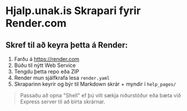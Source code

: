 # Hjalp.unak.is Skrapari fyrir Render.com

## Skref til að keyra þetta á Render:

1. Farðu á https://render.com
2. Búðu til nýtt Web Service
3. Tengdu þetta repo eða ZIP
4. Render mun sjálfkrafa lesa `render.yaml`
5. Skraparinn keyrir og býr til Markdown skrár + myndir í `help_pages/`

> Passaðu að opna "Shell" ef þú vilt sækja niðurstöður eða bæta við Express server til að birta skrárnar.
